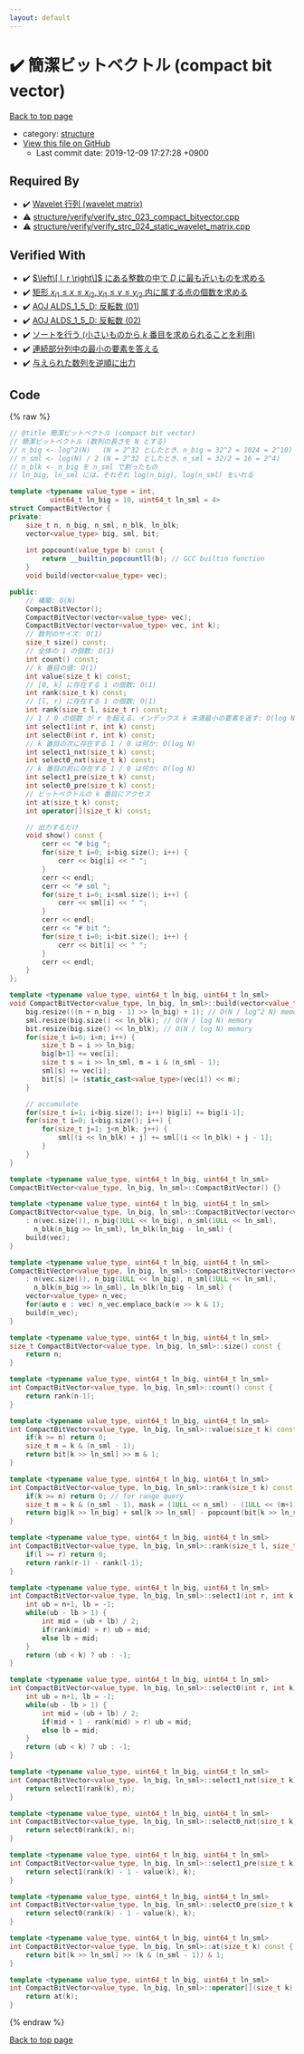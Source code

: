 ```yaml
---
layout: default
---
```


<!-- mathjax config similar to math.stackexchange -->
<script type="text/javascript" async
  src="https://cdnjs.cloudflare.com/ajax/libs/mathjax/2.7.5/MathJax.js?config=TeX-MML-AM_CHTML">
</script>
<script type="text/x-mathjax-config">
  MathJax.Hub.Config({
    TeX: { equationNumbers: { autoNumber: "AMS" }},
    tex2jax: {
      inlineMath: [ ['$','$'] ],
      processEscapes: true
    },
    "HTML-CSS": { matchFontHeight: false },
    displayAlign: "left",
    displayIndent: "2em"
  });
</script>

<script type="text/javascript" src="https://cdnjs.cloudflare.com/ajax/libs/jquery/3.4.1/jquery.min.js"></script>
<script src="https://cdn.jsdelivr.net/npm/jquery-balloon-js@1.1.2/jquery.balloon.min.js" integrity="sha256-ZEYs9VrgAeNuPvs15E39OsyOJaIkXEEt10fzxJ20+2I=" crossorigin="anonymous"></script>
<script type="text/javascript" src="../../assets/js/copy-button.js"></script>
<link rel="stylesheet" href="../../assets/css/copy-button.css" />


# :heavy_check_mark: 簡潔ビットベクトル (compact bit vector)
<a href="../../index.html">Back to top page</a>

* category: <a href="../../index.html#07414f4e15ca943e6cde032dec85d92f">structure</a>
* <a href="{{ site.github.repository_url }}/blob/master/structure/strc_023_compact_bitvector.cpp">View this file on GitHub</a>
    - Last commit date: 2019-12-09 17:27:28 +0900




## Required By
* :heavy_check_mark: <a href="strc_024_static_wavelet_matrix.cpp.html">Wavelet 行列 (wavelet matrix)</a>
* :warning: <a href="verify/verify_strc_023_compact_bitvector.cpp.html">structure/verify/verify_strc_023_compact_bitvector.cpp</a>
* :warning: <a href="verify/verify_strc_024_static_wavelet_matrix.cpp.html">structure/verify/verify_strc_024_static_wavelet_matrix.cpp</a>


## Verified With
* :heavy_check_mark: <a href="../../verify/verifying_test/AOJ/1549/static_wavelet_matrix.test.cpp.html">$\left\[ l, r \right\]$ にある整数の中で $D$ に最も近いものを求める</a>
* :heavy_check_mark: <a href="../../verify/verifying_test/AOJ/2426/static_wavelet_matrix.test.cpp.html">矩形 $x_{i1} \leq x \leq x_{i2}, y_{i1} \leq y \leq y_{i2}$ 内に属する点の個数を求める</a>
* :heavy_check_mark: <a href="../../verify/verifying_test/AOJ/ALDS1_5_D/static_wavelet_matrix_less.test.cpp.html">AOJ ALDS_1_5_D: 反転数 (01)</a>
* :heavy_check_mark: <a href="../../verify/verifying_test/AOJ/ALDS1_5_D/static_wavelet_matrix_more.test.cpp.html">AOJ ALDS_1_5_D: 反転数 (02)</a>
* :heavy_check_mark: <a href="../../verify/verifying_test/AOJ/ALDS1_6_A/static_wavelet_matrix.test.cpp.html">ソートを行う (小さいものから $k$ 番目を求められることを利用)</a>
* :heavy_check_mark: <a href="../../verify/verifying_test/AOJ/DSL_3_D/static_wavelet_matrix.test.cpp.html">連続部分列中の最小の要素を答える</a>
* :heavy_check_mark: <a href="../../verify/verifying_test/AOJ/ITP1_6_A/static_wavelet_matrix.test.cpp.html">与えられた数列を逆順に出力</a>


## Code
{% raw %}
```cpp
// @title 簡潔ビットベクトル (compact bit vector)
// 簡潔ビットベクトル (数列の長さを N とする)
// n_big <- log^2(N)   (N = 2^32 としたとき、n_big = 32^2 = 1024 = 2^10)
// n_sml <- log(N) / 2 (N = 2^32 としたとき、n_sml = 32/2 = 16 = 2^4)
// n_blk <- n_big を n_sml で割ったもの
// ln_big, ln_sml には、それぞれ log(n_big), log(n_sml) をいれる

template <typename value_type = int,
          uint64_t ln_big = 10, uint64_t ln_sml = 4>
struct CompactBitVector {
private:
    size_t n, n_big, n_sml, n_blk, ln_blk;
    vector<value_type> big, sml, bit;
    
    int popcount(value_type b) const {
        return __builtin_popcountll(b); // GCC builtin function
    }
    void build(vector<value_type> vec);

public:
    // 構築: O(N)
    CompactBitVector();
    CompactBitVector(vector<value_type> vec);
    CompactBitVector(vector<value_type> vec, int k);
    // 数列のサイズ: O(1)
    size_t size() const;
    // 全体の 1 の個数: O(1)
    int count() const;
    // k 番目の値: O(1)
    int value(size_t k) const;
    // [0, k] に存在する 1 の個数: O(1)
    int rank(size_t k) const;
    // [l, r) に存在する 1 の個数: O(1)
    int rank(size_t l, size_t r) const;
    // 1 / 0 の個数 が r を超える、インデックス k 未満最小の要素を返す: O(log N)
    int select1(int r, int k) const;
    int select0(int r, int k) const;
    // k 番目の次に存在する 1 / 0 は何か: O(log N)
    int select1_nxt(size_t k) const;
    int select0_nxt(size_t k) const;
    // k 番目の前に存在する 1 / 0 は何か: O(log N)
    int select1_pre(size_t k) const;
    int select0_pre(size_t k) const;
    // ビットベクトルの k 番目にアクセス
    int at(size_t k) const;
    int operator[](size_t k) const;

    // 出力するだけ
    void show() const {
        cerr << "# big ";
        for(size_t i=0; i<big.size(); i++) {
            cerr << big[i] << " ";
        }
        cerr << endl;
        cerr << "# sml ";
        for(size_t i=0; i<sml.size(); i++) {
            cerr << sml[i] << " ";
        }
        cerr << endl;
        cerr << "# bit ";
        for(size_t i=0; i<bit.size(); i++) {
            cerr << bit[i] << " ";
        }
        cerr << endl;
    }
};

template <typename value_type, uint64_t ln_big, uint64_t ln_sml>
void CompactBitVector<value_type, ln_big, ln_sml>::build(vector<value_type> vec) {
    big.resize(((n + n_big - 1) >> ln_big) + 1); // O(N / log^2 N) memory
    sml.resize(big.size() << ln_blk); // O(N / log N) memory
    bit.resize(big.size() << ln_blk); // O(N / log N) memory
    for(size_t i=0; i<n; i++) {
        size_t b = i >> ln_big;
        big[b+1] += vec[i];
        size_t s = i >> ln_sml, m = i & (n_sml - 1);
        sml[s] += vec[i];
        bit[s] |= (static_cast<value_type>(vec[i]) << m);
    }

    // accumulate
    for(size_t i=1; i<big.size(); i++) big[i] += big[i-1];
    for(size_t i=0; i<big.size(); i++) {
        for(size_t j=1; j<n_blk; j++) {
            sml[(i << ln_blk) + j] += sml[(i << ln_blk) + j - 1];
        }
    }
}

template <typename value_type, uint64_t ln_big, uint64_t ln_sml>
CompactBitVector<value_type, ln_big, ln_sml>::CompactBitVector() {}

template <typename value_type, uint64_t ln_big, uint64_t ln_sml>
CompactBitVector<value_type, ln_big, ln_sml>::CompactBitVector(vector<value_type> vec)
    : n(vec.size()), n_big(1ULL << ln_big), n_sml(1ULL << ln_sml),
      n_blk(n_big >> ln_sml), ln_blk(ln_big - ln_sml) {
    build(vec);
}

template <typename value_type, uint64_t ln_big, uint64_t ln_sml>
CompactBitVector<value_type, ln_big, ln_sml>::CompactBitVector(vector<value_type> vec, int k)
    : n(vec.size()), n_big(1ULL << ln_big), n_sml(1ULL << ln_sml),
      n_blk(n_big >> ln_sml), ln_blk(ln_big - ln_sml) {
    vector<value_type> n_vec;
    for(auto e : vec) n_vec.emplace_back(e >> k & 1);
    build(n_vec);
}

template <typename value_type, uint64_t ln_big, uint64_t ln_sml>
size_t CompactBitVector<value_type, ln_big, ln_sml>::size() const {
    return n;
}

template <typename value_type, uint64_t ln_big, uint64_t ln_sml>
int CompactBitVector<value_type, ln_big, ln_sml>::count() const {
    return rank(n-1);
}

template <typename value_type, uint64_t ln_big, uint64_t ln_sml>
int CompactBitVector<value_type, ln_big, ln_sml>::value(size_t k) const {
    if(k >= n) return 0;
    size_t m = k & (n_sml - 1);
    return bit[k >> ln_sml] >> m & 1;
}

template <typename value_type, uint64_t ln_big, uint64_t ln_sml>
int CompactBitVector<value_type, ln_big, ln_sml>::rank(size_t k) const {
    if(k >= n) return 0; // for range query
    size_t m = k & (n_sml - 1), mask = (1ULL << n_sml) - (1ULL << (m+1));
    return big[k >> ln_big] + sml[k >> ln_sml] - popcount(bit[k >> ln_sml] & mask);
}

template <typename value_type, uint64_t ln_big, uint64_t ln_sml>
int CompactBitVector<value_type, ln_big, ln_sml>::rank(size_t l, size_t r) const {
    if(l >= r) return 0;
    return rank(r-1) - rank(l-1);
}

template <typename value_type, uint64_t ln_big, uint64_t ln_sml>
int CompactBitVector<value_type, ln_big, ln_sml>::select1(int r, int k) const {
    int ub = n+1, lb = -1;
    while(ub - lb > 1) {
        int mid = (ub + lb) / 2;
        if(rank(mid) > r) ub = mid;
        else lb = mid;
    }
    return (ub < k) ? ub : -1;
}

template <typename value_type, uint64_t ln_big, uint64_t ln_sml>
int CompactBitVector<value_type, ln_big, ln_sml>::select0(int r, int k) const {
    int ub = n+1, lb = -1;
    while(ub - lb > 1) {
        int mid = (ub + lb) / 2;
        if(mid + 1 - rank(mid) > r) ub = mid;
        else lb = mid;
    }
    return (ub < k) ? ub : -1;
}

template <typename value_type, uint64_t ln_big, uint64_t ln_sml>
int CompactBitVector<value_type, ln_big, ln_sml>::select1_nxt(size_t k) const {
    return select1(rank(k), n);
}

template <typename value_type, uint64_t ln_big, uint64_t ln_sml>
int CompactBitVector<value_type, ln_big, ln_sml>::select0_nxt(size_t k) const {
    return select0(rank(k), n);
}

template <typename value_type, uint64_t ln_big, uint64_t ln_sml>
int CompactBitVector<value_type, ln_big, ln_sml>::select1_pre(size_t k) const {
    return select1(rank(k) - 1 - value(k), k);
}

template <typename value_type, uint64_t ln_big, uint64_t ln_sml>
int CompactBitVector<value_type, ln_big, ln_sml>::select0_pre(size_t k) const {
    return select0(rank(k) - 1 - value(k), k);
}

template <typename value_type, uint64_t ln_big, uint64_t ln_sml>
int CompactBitVector<value_type, ln_big, ln_sml>::at(size_t k) const {
    return bit[k >> ln_sml] >> (k & (n_sml - 1)) & 1;
}

template <typename value_type, uint64_t ln_big, uint64_t ln_sml>
int CompactBitVector<value_type, ln_big, ln_sml>::operator[](size_t k) const {
    return at(k);
}

```
{% endraw %}

<a href="../../index.html">Back to top page</a>

